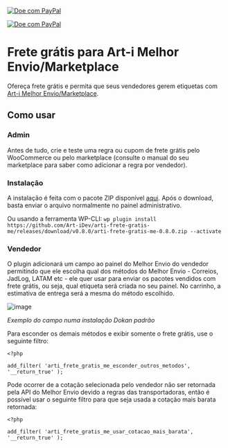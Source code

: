 [![Doe com PayPal](https://img.shields.io/badge/paypal-Contribua%20com%20o%20desenvolvimento-blue?style=for-the-badge&logo=paypal&link=https://www.paypal.com/donate/?hosted_button_id=TZ984YJ3SJEQA)](https://www.paypal.com/donate/?hosted_button_id=TZ984YJ3SJEQA)

[![Doe com PayPal](https://img.shields.io/badge/pix-Ajude%20a%20manter%20plugins%20gratuitos%20com%20Pix-blue?style=for-the-badge&logo=pix&color=%2300b7a9&link=https://nubank.com.br/pagar/16gd05/2YML7GG3gW)](https://nubank.com.br/pagar/16gd05/2YML7GG3gW)

# Frete grátis para Art-i Melhor Envio/Marketplace

Ofereça frete grátis e permita que seus vendedores gerem etiquetas com [Art-i Melhor Envio/Marketplace](https://art-idesenvolvimento.com.br/wordpress/plugins/frete-melhor-envio-marketplace/).

## Como usar

### Admin

Antes de tudo, crie e teste uma regra ou cupom de frete grátis pelo WooCommerce ou pelo marketplace (consulte o manual do seu marketplace para saber como adicionar a regra por vendedor).

### Instalação

A instalação é feita com o pacote ZIP disponível [aqui](https://github.com/Art-iDev/arti-frete-gratis-me/releases/download/v0.8.0/arti-frete-gratis-me-0.8.0.zip). Após o download, basta enviar o arquivo normalmente no painel administrativo.

Ou usando a ferramenta WP-CLI: `wp plugin install https://github.com/Art-iDev/arti-frete-gratis-me/releases/download/v0.8.0/arti-frete-gratis-me-0.8.0.zip --activate`

### Vendedor

O plugin adicionará um campo ao painel do Melhor Envio do vendedor permitindo que ele escolha qual dos métodos do Melhor Envio - Correios, JadLog, LATAM etc - ele quer usar para enviar os pacotes vendidos com frete grátis, ou seja, qual etiqueta será criada no seu painel. No carrinho, a estimativa de entrega será a mesma do método escolhido.

![image](https://github.com/Art-iDev/arti-frete-gratis-me/assets/700448/674bc1b9-d509-4291-9139-409b5be9e9c9)

_Exemplo do campo numa instalação Dokan padrão_

Para esconder os demais métodos e exibir somente o frete grátis, use o seguinte filtro:
```
<?php

add_filter( 'arti_frete_gratis_me_esconder_outros_metodos', '__return_true' );
```

Pode ocorrer de a cotação selecionada pelo vendedor não ser retornada pela API do Melhor Envio devido a regras das transportadoras, então é possível usar o seguinte filtro para que seja usada a cotação mais barata retornada:
```
<?php

add_filter( 'arti_frete_gratis_me_usar_cotacao_mais_barata', '__return_true' );
```
